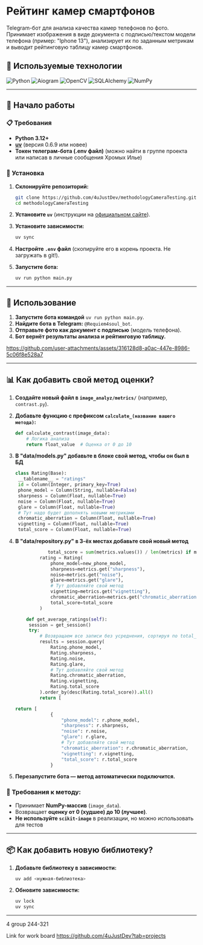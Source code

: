 # Рейтинг камер смартфонов

Telegram-бот для анализа качества камер телефонов по фото. Принимает изображения в виде документа с подписью/текстом модели телефона (пример: "Iphone 13"), анализирует их по заданным метрикам и выводит рейтинговую таблицу камер смартфонов.

## 🚀 Используемые технологии

![Python](https://img.shields.io/badge/Python-3776AB?style=for-the-badge&logo=python&logoColor=white)
![Aiogram](https://img.shields.io/badge/Aiogram-00ADEF?style=for-the-badge&logo=telegram&logoColor=white)
![OpenCV](https://img.shields.io/badge/OpenCV-5C3EE8?style=for-the-badge&logo=opencv&logoColor=white)
![SQLAlchemy](https://img.shields.io/badge/SQLAlchemy-FF4F4F?style=for-the-badge&logo=sqlite&logoColor=white)
![NumPy](https://img.shields.io/badge/NumPy-013243?style=for-the-badge&logo=numpy&logoColor=white)

---

## 📌 Начало работы

### 📋 Требования

- **Python 3.12+**
- [**uv**](https://docs.astral.sh/uv/#installation) (версия 0.6.9 или новее)
- **Токен телеграм-бота (.env файл)** (можно найти в группе проекта или написав в личные сообщения Хромых Илье)

### 🔧 Установка

1. **Склонируйте репозиторий:**
   ```sh
   git clone https://github.com/4uJustDev/methodologyCameraTesting.git
   cd methodologyCameraTesting
   ```

2. **Установите `uv`** (инструкции на [официальном сайте](https://docs.astral.sh/uv/#installation)).

3. **Установите зависимости:**
   ```sh
   uv sync
   ```

4. **Настройте `.env` файл** (скопируйте его в корень проекта. Не загружать в git!).

5. **Запустите бота:**
   ```sh
   uv run python main.py
   ```

---

## 📌 Использование

1. **Запустите бота командой** `uv run python main.py`.
2. **Найдите бота в Telegram:** `@Requiem4soul_bot`.
3. **Отправьте фото как документ с подписью** (модель телефона).
4. **Бот вернёт результаты анализа и рейтинговую таблицу.**

   


https://github.com/user-attachments/assets/316128d8-a0ac-447e-8986-5c06f8e528a7


---

## 📊 Как добавить свой метод оценки?

1. **Создайте новый файл в `image_analyz/metrics/`** (например, `contrast.py`).
2. **Добавьте функцию с префиксом `calculate_(название вашего метода)`:**
   ```python
   def calculate_contrast(image_data):
       # Логика анализа
       return float_value  # Оценка от 0 до 10
   ```
3. **В "data/models.py" добавьте в блоке свой метод, чтобы он был в БД**
   ```python
   class Rating(Base):
    __tablename__ = "ratings"
    id = Column(Integer, primary_key=True)
    phone_model = Column(String, nullable=False)
    sharpness = Column(Float, nullable=True)
    noise = Column(Float, nullable=True)
    glare = Column(Float, nullable=True)
    # Тут надо будет дополнять новыми метриками
    chromatic_aberration = Column(Float, nullable=True)
    vignetting = Column(Float, nullable=True)
    total_score = Column(Float, nullable=True)
   ```
3. **В "data/repository.py" в 3-ёх местах добавьте свой новый метод**
   ```python
               total_score = sum(metrics.values()) / len(metrics) if metrics else None
            rating = Rating(
                phone_model=new_phone_model,
                sharpness=metrics.get("sharpness"),
                noise=metrics.get("noise"),
                glare=metrics.get("glare"),
                # Тут добавляйте свой метод
                vignetting=metrics.get("vignetting"),
                chromatic_aberration=metrics.get("chromatic_aberration"),
                total_score=total_score
            )
   ```
   
   ```python
       def get_average_ratings(self):
        session = get_session()
        try:
            # Возвращаем все записи без усреднения, сортируя по total_score
            results = session.query(
                Rating.phone_model,
                Rating.sharpness,
                Rating.noise,
                Rating.glare,
                # Тут добавляйте свой метод
                Rating.chromatic_aberration,
                Rating.vignetting,
                Rating.total_score
            ).order_by(desc(Rating.total_score)).all()
            return [
   ```
   
   ```python
   return [
                {
                    "phone_model": r.phone_model,
                    "sharpness": r.sharpness,
                    "noise": r.noise,
                    "glare": r.glare,
                    # Тут добавляйте свой метод
                    "chromatic_aberration": r.chromatic_aberration,
                    "vignetting": r.vignetting,
                    "total_score": r.total_score
                }
   ```
5. **Перезапустите бота — метод автоматически подключится.**

### 🔹 Требования к методу:
- Принимает **NumPy-массив** (`image_data`).
- Возвращает **оценку от 0 (худшее) до 10 (лучшее)**.
- **Не используйте `scikit-image`** в реализации, но можно использовать для тестов

---

## 📦 Как добавить новую библиотеку?

1. **Добавьте библиотеку в зависимости:**
   ```sh
   uv add <нужная-библиотека>
   ```
2. **Обновите зависимости:**
   ```sh
   uv lock
   uv sync
   ```

---

4 group 244-321

Link for work board
https://github.com/4uJustDev?tab=projects
